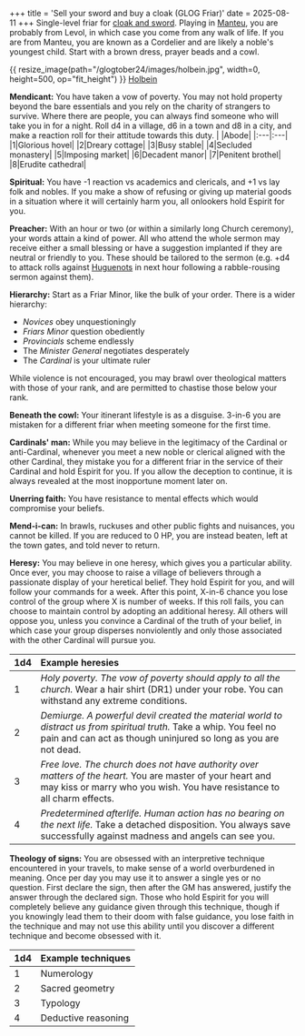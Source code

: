 +++
title = 'Sell your sword and buy a cloak (GLOG Friar)'
date = 2025-08-11
+++
Single-level friar for [cloak and sword](https://whosemeasure.blogspot.com/2025/08/courage-and-courage-alone-glog-class.html). Playing in [Manteu](https://whosemeasure.blogspot.com/2025/08/so-is-man-atrocious-cloak-and-sword.html), you are probably from Levol, in which case you come from any walk of life. If you are from Manteu, you are known as a Cordelier and are likely a noble's youngest child. Start with a brown dress, prayer beads and a cowl.
<!-- more -->
{{ resize_image(path="/glogtober24/images/holbein.jpg", width=0, height=500, op="fit_height") }} [Holbein](https://www.clevelandart.org/art/1922.504)

**Mendicant:** You have taken a vow of poverty. You may not hold property beyond the bare essentials and you rely on the charity of strangers to survive. Where there are people, you can always find someone who will take you in for a night. Roll d4 in a village, d6 in a town and d8 in a city, and make a reaction roll for their attitude towards this duty.
| |Abode|
|:---|:---|
|1|Glorious hovel|
|2|Dreary cottage|
|3|Busy stable|
|4|Secluded monastery|
|5|Imposing market|
|6|Decadent manor|
|7|Penitent brothel|
|8|Erudite cathedral|

**Spiritual:** You have -1 reaction vs academics and clericals, and +1 vs lay folk and nobles. If you make a show of refusing or giving up material goods in a situation where it will certainly harm you, all onlookers hold Espirit for you.

**Preacher:** With an hour or two (or within a similarly long Church ceremony), your words attain a kind of power. All who attend the whole sermon may receive either a small blessing or have a suggestion implanted if they are neutral or friendly to you. These should be tailored to the sermon (e.g. +d4 to attack rolls against [Huguenots](https://pilgrimtemple.blogspot.com/2025/08/chose-you-out-of-world.html) in next hour following a rabble-rousing sermon against them).

**Hierarchy:** Start as a Friar Minor, like the bulk of your order. There is a wider hierarchy:
- *Novices* obey unquestioningly
- *Friars Minor* question obediently
- *Provincials* scheme endlessly
- The *Minister General* negotiates desperately
- The *Cardinal* is your ultimate ruler

While violence is not encouraged, you may brawl over theological matters with those of your rank, and are permitted to chastise those below your rank.

**Beneath the cowl:** Your itinerant lifestyle is as a disguise. 3-in-6 you are mistaken for a different friar when meeting someone for the first time. 

**Cardinals' man:** While you may believe in the legitimacy of the Cardinal or anti-Cardinal, whenever you meet a new noble or clerical aligned with the other Cardinal, they mistake you for a different friar in the service of their Cardinal and hold Espirit for you. If you allow the deception to continue, it is always revealed at the most inopportune moment later on.

**Unerring faith:** You have resistance to mental effects which would compromise your beliefs.

**Mend-i-can:** In brawls, ruckuses and other public fights and nuisances, you cannot be killed. If you are reduced to 0 HP, you are instead beaten, left at the town gates, and told never to return.

**Heresy:** You may believe in one heresy, which gives you a particular ability. Once ever, you may choose to raise a village of believers through a passionate display of your heretical belief. They hold Espirit for you, and will follow your commands for a week. After this point, X-in-6 chance you lose control of the group where X is number of weeks. If this roll fails, you can choose to maintain control by adopting an additional heresy. All others will oppose you, unless you convince a Cardinal of the truth of your belief, in which case your group disperses nonviolently and only those associated with the other Cardinal will pursue you.

|1d4|Example heresies|
|:---|:---|
|1|*Holy poverty. The vow of poverty should apply to all the church.* Wear a hair shirt (DR1) under your robe. You can withstand any extreme conditions.|
|2|*Demiurge. A powerful devil created the material world to distract us from spiritual truth.* Take a whip. You feel no pain and can act as though uninjured so long as you are not dead.|
|3|*Free love. The church does not have authority over matters of the heart.* You are master of your heart and may kiss or marry who you wish. You have resistance to all charm effects.|
|4|*Predetermined afterlife. Human action has no bearing on the next life.* Take a detached disposition. You always save successfully against madness and angels can see you.|

**Theology of signs:** You are obsessed with an interpretive technique encountered in your travels, to make sense of a world overburdened in meaning. Once per day you may use it to answer a single yes or no question. First declare the sign, then after the GM has answered, justify the answer through the declared sign. Those who hold Espirit for you will completely believe any guidance given through this technique, though if you knowingly lead them to their doom with false guidance, you lose faith in the technique and may not use this ability until you discover a different technique and become obsessed with it.

|1d4|Example techniques|
|:---|:---|
|1|Numerology|
|2|Sacred geometry|
|3|Typology|
|4|Deductive reasoning|

